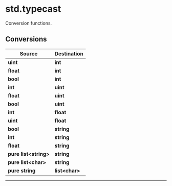 # std.typecast

Conversion functions.
## Conversions
|Source|Destination|
|-|-|
|**uint**|**int**|
|**float**|**int**|
|**bool**|**int**|
|**int**|**uint**|
|**float**|**uint**|
|**bool**|**uint**|
|**int**|**float**|
|**uint**|**float**|
|**bool**|**string**|
|**int**|**string**|
|**float**|**string**|
|**pure list\<string>**|**string**|
|**pure list\<char>**|**string**|
|**pure string**|**list\<char>**|


***
